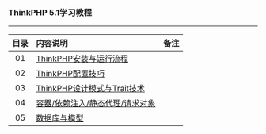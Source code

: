 ### ThinkPHP 5.1学习教程
---

| 目录 | 内容说明  |  备注  |
| :----:  | :---- |:---- |
| 01  | [ThinkPHP安装与运行流程](https://www.jianshu.com/p/e3c81d4e0422) |  |
|02| [ThinkPHP配置技巧](https://www.jianshu.com/p/0bd79b6a392d)||
|03| [ThinkPHP设计模式与Trait技术](https://www.jianshu.com/p/56b899f5273d)||
|04| [容器/依赖注入/静态代理/请求对象](https://www.jianshu.com/p/de16572535db)||
|05| [数据库与模型](https://www.jianshu.com/p/6a1c6eaf46af)||